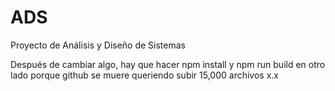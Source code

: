 # ADS
Proyecto de Análisis y Diseño de Sistemas

Después de cambiar algo, hay que hacer npm install y npm run build en otro lado porque github se muere queriendo subir 15,000 archivos x.x
